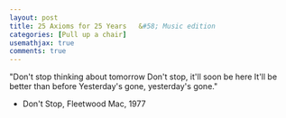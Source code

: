```yaml
---
layout: post
title: 25 Axioms for 25 Years	&#58; Music edition
categories: [Pull up a chair]
usemathjax: true
comments: true
---
```


"Don't stop thinking about tomorrow
Don't stop, it'll soon be here
It'll be better than before
Yesterday's gone, yesterday's gone."
- Don't Stop, Fleetwood Mac, 1977
